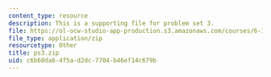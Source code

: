 ```yaml
---
content_type: resource
description: This is a supporting file for problem set 3.
file: https://ol-ocw-studio-app-production.s3.amazonaws.com/courses/6-170-laboratory-in-software-engineering-fall-2005/c6b60da64f5ad2dc7704b46ef14c679b_ps3.zip
file_type: application/zip
resourcetype: Other
title: ps3.zip
uid: c6b60da6-4f5a-d2dc-7704-b46ef14c679b
---
```

